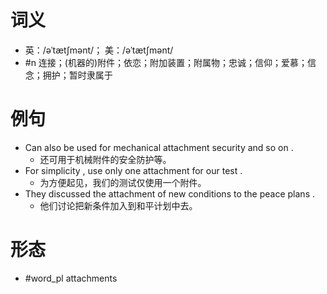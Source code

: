# 词义
- 英：/əˈtætʃmənt/； 美：/əˈtætʃmənt/
- #n 连接；(机器的)附件；依恋；附加装置；附属物；忠诚；信仰；爱慕；信念；拥护；暂时隶属于
# 例句
- Can also be used for mechanical attachment security and so on .
	- 还可用于机械附件的安全防护等。
- For simplicity , use only one attachment for our test .
	- 为方便起见，我们的测试仅使用一个附件。
- They discussed the attachment of new conditions to the peace plans .
	- 他们讨论把新条件加入到和平计划中去。
# 形态
- #word_pl attachments
